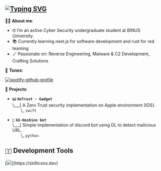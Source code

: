 




## [![Typing SVG](https://readme-typing-svg.demolab.com?font=Terminess+Nerd+Font+Mono&duration=2000&pause=500&color=8C6EF7&width=435&lines=hey%2C+welcome+to+my+domain+%5E+%5E;currently%3A+spamming+f5+in+IDA;currently%3A+bedrotting;currently%3A+mashing+keyboard;currently%3A+listening+to+Dealer)](https://git.io/typing-svg)

🧙🏻 **About me**:
- 🤓 I’m an active Cyber Security undergraduate student at BINUS University.
- 📚 Currently learning next.js for software development and rust for red teaming 
- 🪄 Passionate on: Reverse Engineering, Malware & C2 Development, Crafting Solutions


🎵 **Tunes**:

[![spotify-github-profile](https://spotify-github-profile.kittinanx.com/api/view?uid=i8e3q2kvvpo617xjok3ufa2oe&cover_image=true&theme=novatorem&show_offline=false&background_color=121212&interchange=true&bar_color=53b14f&bar_color_cover=false)](https://github.com/kittinan/spotify-github-profile)


🌝 **Projects**:

- `📟` **`NoTrust - Gadget`**<br>
\\___[ A Zero Trust security implementation on Apple environment (IOS).<br>
&nbsp;&nbsp;&nbsp;&nbsp;&nbsp;&nbsp;&nbsp;\\\_ `swift`

- `🤖` **`AI-Hoshino bot`**<br>
\\___[ Simple implementation of discord bot using DL to detect malicious URL.<br>
&nbsp;&nbsp;&nbsp;&nbsp;&nbsp;&nbsp;&nbsp;\\\_ `python`

## `👨‍💻` Development Tools
[![](https://skillicons.dev/icons?i=c,rust,python,typescript,bash,powershell,dotnet,nextjs,visualstudio,vscode,windows,linux,github,docker,)](https://skillicons.dev)
